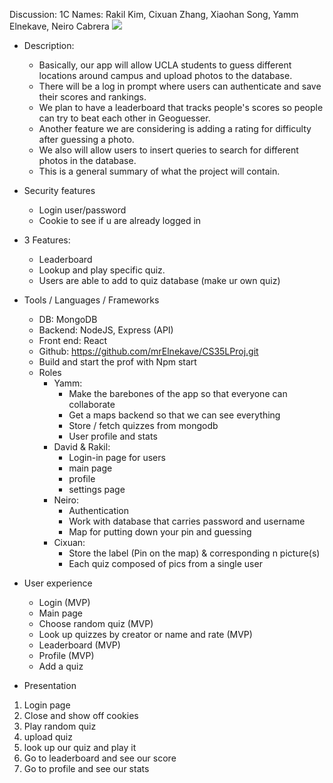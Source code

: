 Discussion: 1C
Names: Rakil Kim, Cixuan Zhang, Xiaohan Song, Yamm Elnekave, Neiro Cabrera
![](./Photos-001/image.png)
* Description:
   * Basically, our app will allow UCLA students to guess different locations around campus and upload photos to the database. 
   * There will be a log in prompt where users can authenticate and save their scores and rankings.
   * We plan to have a leaderboard that tracks people's scores so people can try to beat each other in Geoguesser.
   * Another feature we are considering is adding a rating for difficulty after guessing a photo. 
   * We also will allow users to insert queries to search for different photos in the database.
   * This is a general summary of what the project will contain.
 * Security features
   * Login user/password
   * Cookie to see if u are already logged in
 * 3 Features: 
   * Leaderboard
   * Lookup and play specific quiz.
   * Users are able to add to quiz database (make ur own quiz)
 * Tools / Languages / Frameworks
   * DB: MongoDB
   * Backend: NodeJS, Express (API)
   * Front end: React
   * Github: https://github.com/mrElnekave/CS35LProj.git
   * Build and start the prof with Npm start
   * Roles
     * Yamm:
       * Make the barebones of the app so that everyone can collaborate
       * Get a maps backend so that we can see everything
       * Store / fetch quizzes from mongodb
       * User profile and stats
     * David & Rakil: 
       * Login-in page for users
       * main page 
       * profile
       * settings page 
     * Neiro:
       * Authentication
       * Work with database that carries password and username
       * Map for putting down your pin and guessing
     * Cixuan:
       * Store the label (Pin on the map) & corresponding n picture(s)
       * Each quiz composed of pics from a single user
 * User experience
   * Login (MVP)
   * Main page
   * Choose random quiz (MVP)
   * Look up quizzes by creator or name and rate (MVP)
   * Leaderboard (MVP)
   * Profile (MVP)
   * Add a quiz 


* Presentation

1. Login page
2. Close and show off cookies
3. Play random quiz
4. upload quiz
5. look up our quiz and play it
6. Go to leaderboard and see our score
7. Go to profile and see our stats